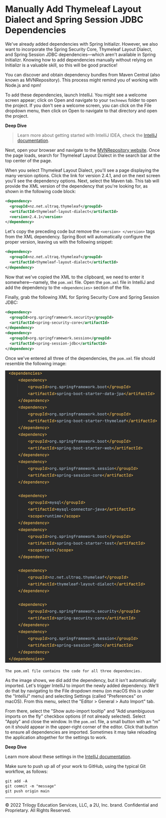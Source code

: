 # Manually Add Thymeleaf Layout Dialect and Spring Session JDBC Dependencies

We've already added dependencies with Spring Initializr. However, we also want to incorporate the Spring Security Core, Thymeleaf Layout Dialect, and Spring Session JDBC dependencies—which aren't available in Spring Initializr. Knowing how to add dependencies manually without relying on Initializr is a valuable skill, so this will be good practice!

You can discover and obtain dependency bundles from Maven Central (also known as MVNRepository). This process might remind you of working with Node.js and npm!

To add these dependencies, launch IntelliJ. You might see a welcome screen appear; click on Open and navigate to your `technews` folder to open the project. If you don't see a welcome screen, you can click on the File dropdown menu, then click on Open to navigate to that directory and open the project.

**Deep Dive**

> Learn more about getting started with IntelliJ IDEA, check the [IntelliJ documentation](https://www.jetbrains.com/help/idea/getting-started.html).

Next, open your browser and navigate to the [MVNRepository website](https://mvnrepository.com/repos/central). Once the page loads, search for Thymeleaf Layout Dialect in the search bar at the top center of the page.

When you select Thymeleaf Layout Dialect, you'll see a page displaying the many version options. Click the link for version 2.4.1, and on the next screen you'll see the dependency options. Next, select the Maven tab. This tab will provide the XML version of the dependency that you're looking for, as shown in the following code block:

```xml
<dependency>
  <groupId>nz.net.ultraq.thymeleaf</groupId>
  <artifactId>thymeleaf-layout-dialect</artifactId>
  <version>2.4.1</version>
</dependency>
```

Let's copy the preceding code but remove the `<version> </version>` tags from the XML dependency. Spring Boot will automatically configure the proper version, leaving us with the following snippet:

```xml
<dependency>
  <groupId>nz.net.ultraq.thymeleaf</groupId>
  <artifactId>thymeleaf-layout-dialect</artifactId>
</dependency>
```

Now that we've copied the XML to the clipboard, we need to enter it somewhere—namely, the `pom.xml` file. Open the `pom.xml` file in IntelliJ and add the dependency to the `<dependencies>` section of the file.

Finally, grab the following XML for Spring Security Core and Spring Session JDBC:

```xml
<dependency>
  <groupId>org.springframework.security</groupId>
  <artifactId>spring-security-core</artifactId>
</dependency>
<dependency>
  <groupId>org.springframework.session</groupId>
  <artifactId>spring-session-jdbc</artifactId>
</dependency>
```

Once we've entered all three of the dependencies, the `pom.xml` file should resemble the following image:

![](../Images/400-pom-xml.png)

`The pom.xml file contains the code for all three dependencies.`

As the image shows, we did add the dependency, but it isn't automatically imported. Let's trigger IntelliJ to import the newly added dependency. We'll do that by navigating to the File dropdown menu (on macOS this is under the "IntelliJ" menu) and selecting Settings (called "Preferences" on macOS). From this menu, select the "Editor > General > Auto Import" tab.

From there, select the "Show auto-import tooltip" and "Add unambiguous imports on the fly" checkbox options (if not already selected). Select "Apply" and close the window. In the `pom.xml` file, a small button with an "m" on it should appear in the upper-right corner of the editor. Click that button to ensure all dependencies are imported. Sometimes it may take reloading the application altogether for the settings to work.

**Deep Dive**

Learn more about these settings in the [IntelliJ documentation](https://www.jetbrains.com/help/idea/settings-auto-import.html#java).

Make sure to push up all of your work to GitHub, using the typical Git workflow, as follows:

```console
git add -A
git commit -m "message"
git push origin main
```

---
© 2022 Trilogy Education Services, LLC, a 2U, Inc. brand. Confidential and Proprietary. All Rights Reserved.